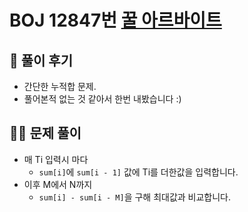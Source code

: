 # BOJ 12847번 [꿀 아르바이트](http://noj.am/12847)

## 🌈 풀이 후기
- 간단한 누적합 문제.
- 풀어본적 없는 것 같아서 한번 내봤습니다 :)
## 👩‍🏫 문제 풀이
- 매 Ti 입력시 마다
    - `sum[i]`에 `sum[i - 1]` 값에 Ti를 더한값을 입력합니다.
- 이후 M에서 N까지
    - `sum[i] - sum[i - M]`을 구해 최대값과 비교합니다.
